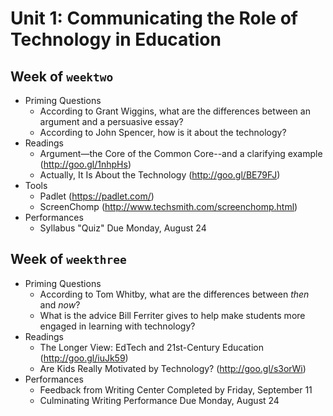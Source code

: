 # Unit 1: Communicating the Role of Technology in Education

## Week of `weektwo`

* Priming Questions
    * According to Grant Wiggins, what are the differences between an argument and a persuasive essay?
    * According to John Spencer, how is it about the technology?
* Readings
    * Argument—the Core of the Common Core--and a clarifying example (http://goo.gl/1nhpHs)
    * Actually, It Is About the Technology (http://goo.gl/BE79FJ)
* Tools
    * Padlet (https://padlet.com/)
    * ScreenChomp (http://www.techsmith.com/screenchomp.html)
* Performances
    * Syllabus "Quiz" Due Monday, August 24

## Week of `weekthree`

* Priming Questions
    * According to Tom Whitby, what are the differences between *then* and *now*?
    * What is the advice Bill Ferriter gives to help make students more engaged in learning with technology?
* Readings
    * The Longer View: EdTech and 21st-Century Education (http://goo.gl/iuJk59)
    * Are Kids Really Motivated by Technology? (http://goo.gl/s3orWi)
* Performances
    * Feedback from Writing Center Completed by Friday, September 11
    * Culminating Writing Performance Due Monday, August 24
